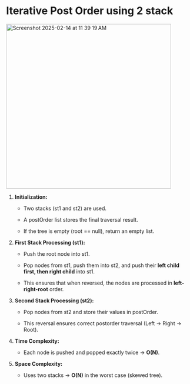 # Iterative Post Order using 2 stack


<img width="448" alt="Screenshot 2025-02-14 at 11 39 19 AM" src="https://github.com/user-attachments/assets/5d50f0f7-7502-4b77-9b39-581271793ec7" />

1.  **Initialization:**
    
    *   Two stacks (st1 and st2) are used.
        
    *   A postOrder list stores the final traversal result.
        
    *   If the tree is empty (root == null), return an empty list.
        
2.  **First Stack Processing (st1):**
    
    *   Push the root node into st1.
        
    *   Pop nodes from st1, push them into st2, and push their **left child first, then right child** into st1.
        
    *   This ensures that when reversed, the nodes are processed in **left-right-root** order.
        
3.  **Second Stack Processing (st2):**
    
    *   Pop nodes from st2 and store their values in postOrder.
        
    *   This reversal ensures correct postorder traversal (Left → Right → Root).
        
4.  **Time Complexity:**
    
    *   Each node is pushed and popped exactly twice → **O(N)**.
        
5.  **Space Complexity:**
    
    *   Uses two stacks → **O(N)** in the worst case (skewed tree).
